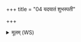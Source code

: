 +++
title = "04 यदयातं शुभस्पती"

+++
<details><summary>मूलम् (WS)</summary>

यदयातं शुभस्पती वरेयं सूर्यामुप ।  
विश्वे देवा अनु तद् वामजानन्  
पुत्रः पितराववृणीत पूषा ॥ ४ ॥
</details>